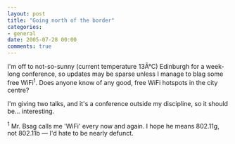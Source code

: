 ```yaml
---
layout: post
title: "Going north of the border"
categories:
- general
date: 2005-07-28 00:00
comments: true
---
```


<p>I'm off to not-so-sunny (current temperature 13Â°C) Edinburgh for a week-long conference, so updates may be sparse unless I manage to blag some free WiFi<sup>1</sup>. Does anyone know of any good, free WiFi hotspots in the city centre?</p>

<p>I'm giving two talks, and it's a conference outside my discipline, so it should be... interesting.</p>

<p><sup>1</sup> Mr. Bsag calls me 'WiFi' every now and again. I hope he means 802.11g, not 802.11b &mdash; I'd hate to be nearly defunct.</p>




